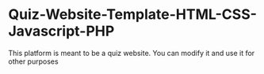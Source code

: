 # Quiz-Website-Template-HTML-CSS-Javascript-PHP
This platform is meant to be a quiz website. 
You can modify it and use it for other purposes

